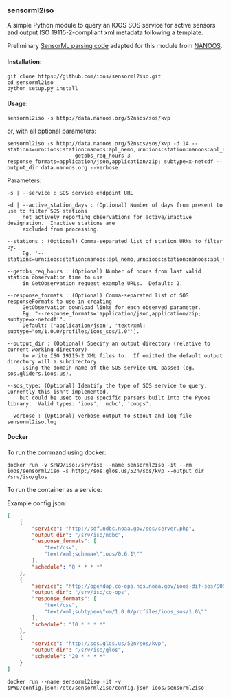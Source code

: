 ### sensorml2iso ###

A simple Python module to query an IOOS SOS service for active sensors and
output ISO 19115-2-compliant xml metadata following a template.

Preliminary [SensorML parsing code](https://github.com/nanoos-pnw/ioos-ws/blob/master/sensorml.py) adapted for this module from [NANOOS](http://www.nanoos.org).

#### Installation: ####
```
git clone https://github.com/ioos/sensorml2iso.git
cd sensorml2iso
python setup.py install
```

#### Usage: ####
```
sensorml2iso -s http://data.nanoos.org/52nsos/sos/kvp
```

or, with all optional parameters:
```
sensorml2iso -s http://data.nanoos.org/52nsos/sos/kvp -d 14 --stations=urn:ioos:station:nanoos:apl_nemo,urn:ioos:station:nanoos:apl_npb1ptwells
                    --getobs_req_hours 3 --response_formats=application/json,application/zip; subtype=x-netcdf --output_dir data.nanoos.org --verbose
```

Parameters:

```
-s | --service : SOS service endpoint URL

-d | --active_station_days : (Optional) Number of days from present to use to filter SOS stations
     not actively reporting observations for active/inactive designation.  Inactive stations are
     excluded from processing.

--stations : (Optional) Comma-separated list of station URNs to filter by.
     Eg. '--stations=urn:ioos:station:nanoos:apl_nemo,urn:ioos:station:nanoos:apl_npb1ptwells'.

--getobs_req_hours : (Optional) Number of hours from last valid station observation time to use
     in GetObservation request example URLs.  Default: 2.

--response_formats : (Optional) Comma-separated list of SOS responseFormats to use in creating
     GetObservation download links for each observed parameter.
     Eg. "--response_formats='application/json,application/zip; subtype=x-netcdf'".
     Default: ['application/json', 'text/xml; subtype="om/1.0.0/profiles/ioos_sos/1.0"'].

--output_dir : (Optional) Specify an output directory (relative to current working directory)
     to write ISO 19115-2 XML files to.  If omitted the default output directory will a subdirectory
     using the domain name of the SOS service URL passed (eg. sos.gliders.ioos.us).

--sos_type: (Optional) Identify the type of SOS service to query.  Currently this isn't implemented,
    but could be used to use specific parsers built into the Pyoos library.  Valid types: 'ioos', 'ndbc', 'coops'.

--verbose : (Optional) verbose output to stdout and log file sensorml2iso.log
```


#### Docker

To run the command using docker:

```
docker run -v $PWD/iso:/srv/iso --name sensorml2iso -it --rm ioos/sensorml2iso -s http://sos.glos.us/52n/sos/kvp --output_dir /srv/iso/glos
```

To run the container as a service:

Example config.json:

```json
[
    {
        "service": "http://sdf.ndbc.noaa.gov/sos/server.php",
        "output_dir": "/srv/iso/ndbc",
        "response_formats": [
            "text/csv",
            "text/xml;schema=\"ioos/0.6.1\""
        ],
        "schedule": "0 * * * *"
    },
    {
        "service": "http://opendap.co-ops.nos.noaa.gov/ioos-dif-sos/SOS",
        "output_dir": "/srv/iso/co-ops",
        "response_formats": [
            "text/csv",
            "text/xml;subtype=\"om/1.0.0/profiles/ioos_sos/1.0\""
        ],
        "schedule": "10 * * * *"
    },
    {
        "service": "http://sos.glos.us/52n/sos/kvp",
        "output_dir": "/srv/iso/glos",
        "schedule": "20 * * * *"
    }
]
```

```
docker run --name sensorml2iso -it -v $PWD/config.json:/etc/sensorml2iso/config.json ioos/sensorml2iso
```
